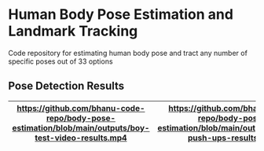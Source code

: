 # Human Body Pose Estimation and Landmark Tracking
Code repository for estimating human body pose and tract any number of specific poses out of 33 options



## Pose Detection Results
https://github.com/bhanu-code-repo/body-pose-estimation/blob/main/outputs/boy-test-video-results.mp4 | https://github.com/bhanu-code-repo/body-pose-estimation/blob/main/outputs/person-push-ups-results.mp4
|--|--|
